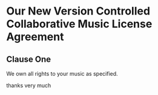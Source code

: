 Our New Version Controlled Collaborative Music License Agreement
=================================================================

Clause One
----------

We own all rights to your music as specified.

thanks very much



